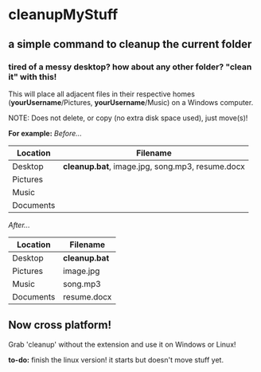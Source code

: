 # cleanupMyStuff

## a simple command to cleanup the current folder
### tired of a messy desktop? how about any other folder? "clean it" with this!

This will place all adjacent files in their respective homes (**yourUsername**/Pictures, **yourUsername**/Music) on a Windows computer.

NOTE: Does not delete, or copy (no extra disk space used), just move(s)!

**For example:**
_Before..._

Location | Filename
--- | --- 
Desktop | **cleanup.bat**, image.jpg, song.mp3, resume.docx
Pictures | 
Music | 
Documents |


_After..._

Location | Filename
--- | --- 
Desktop | **cleanup.bat**
Pictures | image.jpg
Music | song.mp3
Documents | resume.docx

## Now cross platform!

Grab 'cleanup' without the extension and use it on Windows or Linux!

**to-do:** finish the linux version! it starts but doesn't move stuff yet. 
